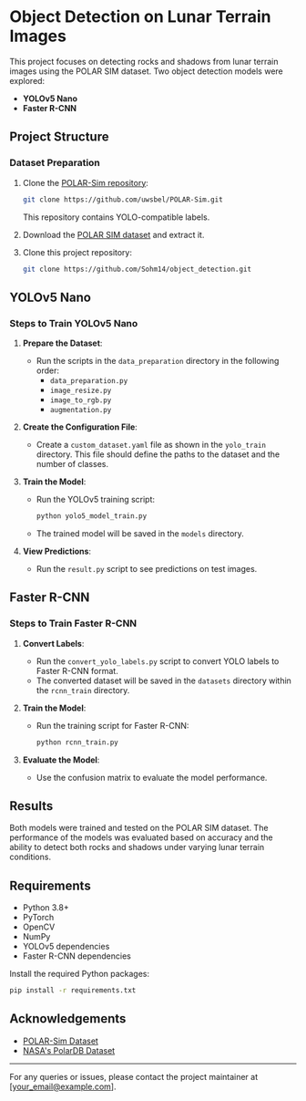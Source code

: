 # Object Detection on Lunar Terrain Images

This project focuses on detecting rocks and shadows from lunar terrain images using the POLAR SIM dataset. Two object detection models were explored:

- **YOLOv5 Nano**
- **Faster R-CNN**

## Project Structure

### Dataset Preparation

1. Clone the [POLAR-Sim repository](https://github.com/uwsbel/POLAR-Sim.git):
   ```bash
   git clone https://github.com/uwsbel/POLAR-Sim.git
   ```
   This repository contains YOLO-compatible labels.

2. Download the [POLAR SIM dataset](https://ti.arc.nasa.gov/dataset/IRG_PolarDB/PolarDB_download/dataset_public_release.zip) and extract it.

3. Clone this project repository:
   ```bash
   git clone https://github.com/Sohm14/object_detection.git
   ```

## YOLOv5 Nano

### Steps to Train YOLOv5 Nano

1. **Prepare the Dataset**:
   - Run the scripts in the `data_preparation` directory in the following order:
     - `data_preparation.py`
     - `image_resize.py`
     - `image_to_rgb.py`
     - `augmentation.py`

2. **Create the Configuration File**:
   - Create a `custom_dataset.yaml` file as shown in the `yolo_train` directory. This file should define the paths to the dataset and the number of classes.

3. **Train the Model**:
   - Run the YOLOv5 training script:
     ```bash
     python yolo5_model_train.py
     ```
   - The trained model will be saved in the `models` directory.

4. **View Predictions**:
   - Run the `result.py` script to see predictions on test images.

## Faster R-CNN

### Steps to Train Faster R-CNN

1. **Convert Labels**:
   - Run the `convert_yolo_labels.py` script to convert YOLO labels to Faster R-CNN format.
   - The converted dataset will be saved in the `datasets` directory within the `rcnn_train` directory.

2. **Train the Model**:
   - Run the training script for Faster R-CNN:
     ```bash
     python rcnn_train.py
     ```

3. **Evaluate the Model**:
   - Use the confusion matrix to evaluate the model performance.

## Results

Both models were trained and tested on the POLAR SIM dataset. The performance of the models was evaluated based on accuracy and the ability to detect both rocks and shadows under varying lunar terrain conditions.

## Requirements

- Python 3.8+
- PyTorch
- OpenCV
- NumPy
- YOLOv5 dependencies
- Faster R-CNN dependencies

Install the required Python packages:
```bash
pip install -r requirements.txt
```

## Acknowledgements

- [POLAR-Sim Dataset](https://github.com/uwsbel/POLAR-Sim)
- [NASA's PolarDB Dataset](https://ti.arc.nasa.gov/dataset/IRG_PolarDB/PolarDB_download/)

---

For any queries or issues, please contact the project maintainer at [your_email@example.com].

